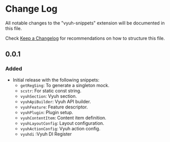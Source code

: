 # Change Log

All notable changes to the "vyuh-snippets" extension will be documented in this file.

Check [Keep a Changelog](http://keepachangelog.com/) for recommendations on how to structure this file.

## 0.0.1

### Added

- Initial release with the following snippets:
  - `getRegSing`: To generate a singleton mock.
  - `scstr`: For static const string.
  - `vyuhSection`: Vyuh section.
  - `vyuhApiBuilder`: Vyuh API builder.
  - `vyuhFeature`: Feature descriptor.
  - `vyuhPlugin`: Plugin setup.
  - `vyuhContentItem`: Content item definition.
  - `vyuhLayoutConfig`: Layout configuration.
  - `vyuhActionConfig`: Vyuh action config.
  - `vyuhdi` :Vyuh DI Register

